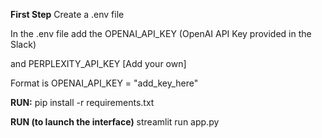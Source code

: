 **First Step**
Create a .env file

In the .env file add the 
OPENAI_API_KEY (OpenAI API Key provided in the Slack)

and PERPLEXITY_API_KEY [Add your own]

Format is OPENAI_API_KEY = "add_key_here"

**RUN:**
pip install -r requirements.txt

**RUN (to launch the interface)**
streamlit run app.py


